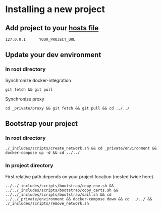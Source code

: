 # Installing a new project
##  Add project to your [hosts file](https://docs.rackspace.com/support/how-to/modify-your-hosts-file)
```shell
127.0.0.1      YOUR_PROJECT_URL
```

## Update your dev environment
### In root directory
Synchronize docker-integration
```shell
git fetch && git pull
```

Synchronize proxy
```shell
cd _private/proxy && git fetch && git pull && cd ../../
```

## Bootstrap your project
### In root directory

```shell
./_includes/scripts/create_network.sh && cd _private/environment && docker-compose up -d && cd ../../
```

### In project directory

First relative path depends on your project location (nested twice here).

```shell
../../_includes/scripts/bootstrap/copy_env.sh && ../../_includes/scripts/bootstrap/copy_certs.sh && ../../_includes/scripts/bootstrap/sail.sh && cd ../../_private/environment && docker-compose down && cd ../../ && ./_includes/scripts/remove_network.sh
```

